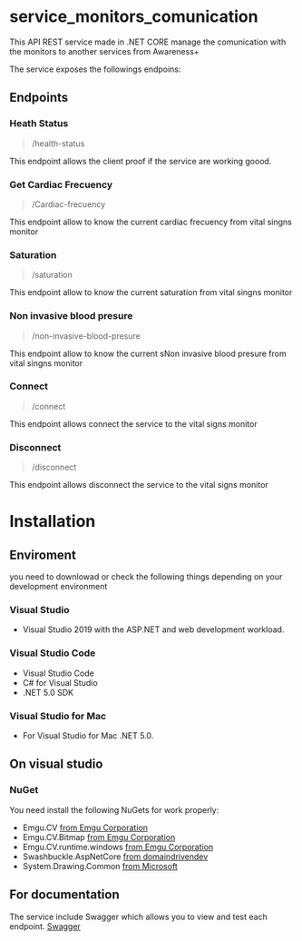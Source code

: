 # service_monitors_comunication
This API REST service made in .NET CORE manage the comunication with the monitors to another services from Awareness+

The service exposes the followings endpoins: 

## Endpoints

###  Heath Status

 >  /health-status 

This endpoint allows the client proof if the service are working goood.


###  Get Cardiac Frecuency 
 > /Cardiac-frecuency

This endpoint allow to know  the current cardiac frecuency from vital singns monitor

### Saturation
 >  /saturation

This endpoint allow to know the current saturation from vital singns monitor

### Non invasive blood presure
 >  /non-invasive-blood-presure

This endpoint allow to know  the current sNon invasive blood presure from vital singns monitor

### Connect
 >  /connect

This endpoint allows connect the service to the vital signs monitor

### Disconnect
 >  /disconnect

This endpoint allows disconnect the service to the vital signs monitor

# Installation 

## Enviroment
you need to downlowad or check the following things depending on your development environment

### Visual Studio
- Visual Studio 2019 with the ASP.NET and web development workload.


### Visual Studio Code

- Visual Studio Code
- C# for Visual Studio
- .NET 5.0 SDK

### Visual Studio for Mac

- For Visual Studio for Mac .NET 5.0.

## On visual studio 

### NuGet

You need install the following NuGets for work properly: 

* Emgu.CV [from Emgu Corporation](https://emgu.com/wiki/index.php/Main_Page)
* Emgu.CV.Bitmap [from Emgu Corporation](https://emgu.com/wiki/index.php/Main_Page)
* Emgu.CV.runtime.windows [from Emgu Corporation](https://emgu.com/wiki/index.php/Main_Page)
* Swashbuckle.AspNetCore [from domaindrivendev ](https://www.nuget.org/packages/Swashbuckle.AspNetCore/5.6.3?_src=template)
* System.Drawing.Common [ from Microsoft ](https://www.nuget.org/packages/System.Drawing.Common/5.0.2?_src=template )


## For documentation 


The service  include Swagger which allows you to view and test each endpoint. [Swagger]( https://swagger.io/) 


